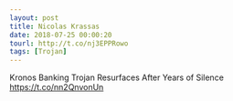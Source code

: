 ```yaml
---
layout: post
title: Nicolas Krassas
date: 2018-07-25 00:00:20
tourl: http://t.co/nj3EPPRowo
tags: [Trojan]
---
```

Kronos Banking Trojan Resurfaces After Years of Silence https://t.co/nn2QnvonUn